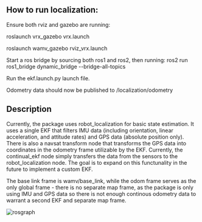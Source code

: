 ## How to run localization:

Ensure both rviz and gazebo are running:

roslaunch vrx_gazebo vrx.launch

roslaunch wamv_gazebo rviz_vrx.launch

Start a ros bridge by sourcing both ros1 and ros2, then running:
ros2 run ros1_bridge dynamic_bridge --bridge-all-topics

Run the ekf.launch.py launch file.

Odometry data should now be published to /localization/odometry

## Description

Currently, the package uses robot_localization for basic state estimation. It uses a single EKF that filters IMU data (including orientation, linear acceleration, and attitude rates) and GPS data (absolute position only). There is also a navsat transform node that transforms the GPS data into coordinates in the odometry frame utilizable by the EKF. Currently, the continual_ekf node simply transfers the data from the sensors to the robot_localization node. The goal is to expand on this functunality in the future to implement a custom EKF. 

The base link frame is wamv/base_link, while the odom frame serves as the only global frame - there is no separate map frame, as the package is only using IMU and GPS data so there is not enough continous odometry data to warrant a second EKF and separate map frame.

![rosgraph](/resources/localization_rosgraph.png?raw=true "Rosgraph of Localization")
